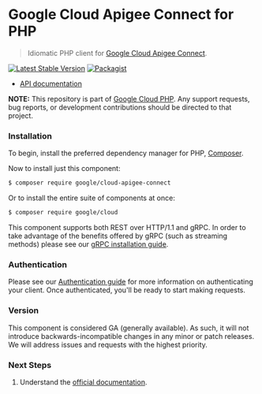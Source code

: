 # Google Cloud Apigee Connect for PHP

> Idiomatic PHP client for [Google Cloud Apigee Connect](https://cloud.google.com/apigee).

[![Latest Stable Version](https://poser.pugx.org/google/cloud-apigee-connect/v/stable)](https://packagist.org/packages/google/cloud-apigee-connect) [![Packagist](https://img.shields.io/packagist/dm/google/cloud-apigee-connect.svg)](https://packagist.org/packages/google/cloud-apigee-connect)

* [API documentation](https://cloud.google.com/php/docs/reference/cloud-apigee-connect/latest)

**NOTE:** This repository is part of [Google Cloud PHP](https://github.com/googleapis/google-cloud-php). Any
support requests, bug reports, or development contributions should be directed to
that project.

### Installation

To begin, install the preferred dependency manager for PHP, [Composer](https://getcomposer.org/).

Now to install just this component:

```sh
$ composer require google/cloud-apigee-connect
```

Or to install the entire suite of components at once:

```sh
$ composer require google/cloud
```

This component supports both REST over HTTP/1.1 and gRPC. In order to take advantage of the benefits offered by gRPC (such as streaming methods)
please see our [gRPC installation guide](https://cloud.google.com/php/grpc).

### Authentication

Please see our [Authentication guide](https://github.com/googleapis/google-cloud-php/blob/main/AUTHENTICATION.md) for more information
on authenticating your client. Once authenticated, you'll be ready to start making requests.


### Version

This component is considered GA (generally available). As such, it will not introduce backwards-incompatible changes in
any minor or patch releases. We will address issues and requests with the highest priority.

### Next Steps

1. Understand the [official documentation](https://cloud.google.com/apigee/docs).
